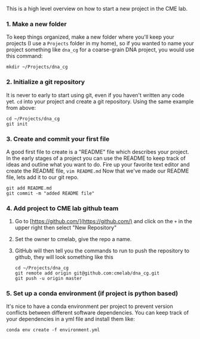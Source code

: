 This is a high level overview on how to start a new project in the CME lab.

### 1. Make a new folder

  To keep things organized, make a new folder where you'll keep your projects (I use a `Projects` folder in my home), so if you wanted to name your project something like `dna_cg` for a coarse-grain DNA project, you would use this command: 
  ```
  mkdir ~/Projects/dna_cg
  ```

### 2. Initialize a git repository

  It is never to early to start using git, even if you haven't written any code yet. `cd` into your project and create a git repository. Using the same example from above:
  
  ```
  cd ~/Projects/dna_cg
  git init
  ```

### 3. Create and commit your first file

  A good first file to create is a "README" file which describes your project.
  In the early stages of a project you can use the README to keep track of ideas and outline what you want to do.
  Fire up your favorite text editor and create the README file, `vim README.md`
  Now that we've made our README file, lets add it to our git repo.
  
  ```
  git add README.md
  git commit -m "added README file"
  ```

### 4. Add project to CME lab github team

  1. Go to [https://github.com/](https://github.com/) and click on the `+` in the upper right then select "New Repository"
  1. Set the owner to cmelab, give the repo a name.
  1. GitHub will then tell you the commands to run to push the repository to github, they will look something like this

     ```
     cd ~/Projects/dna_cg
     git remote add origin git@github.com:cmelab/dna_cg.git
     git push -u origin master
     ```

### 5. Set up a conda environment (if project is python based)

  It's nice to have a conda environment per project to prevent version conflicts between different software dependencies.
  You can keep track of your dependencies in a yml file and install them like:
  ```
  conda env create -f environment.yml
  ```
